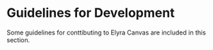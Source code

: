 # Guidelines for Development


Some guidelines for conttibuting to Elyra Canvas are included in this section.
